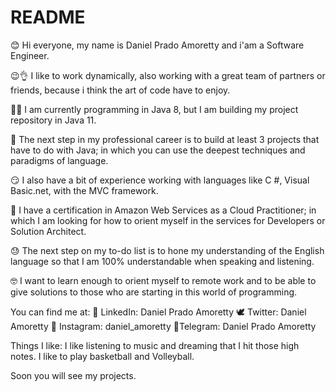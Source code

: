 # README
😊 Hi everyone, my name is Daniel Prado Amoretty and i'am a Software Engineer.

😉👌 I like to work dynamically, also working with a great team of partners or friends, because i think the art of code have to enjoy.

🐱‍👤 I am currently programming in Java 8, but I am building my project repository in Java 11.

🤔 The next step in my professional career is to build at least 3 projects 
that have to do with Java; in which you can use the deepest techniques and paradigms of language.

😏 I also have a bit of experience working with languages like C #, Visual Basic.net, with the MVC framework.

😬 I have a certification in Amazon Web Services as a Cloud Practitioner; 
in which I am looking for how to orient myself in the services for Developers or Solution Architect.

😓 The next step on my to-do list is to hone my understanding of the English language so that I am 100% understandable when speaking and listening.

🤓 I want to learn enough to orient myself to remote work and to be able to give solutions to those who are starting in this world of programming.

You can find me at:
🧐 LinkedIn: Daniel Prado Amoretty 
🕊  Twitter: Daniel Amoretty
📸 Instagram: daniel_amoretty
📠Telegram: Daniel Prado Amoretty


Things I like:
I like listening to music and dreaming that I hit those high notes.
I like to play basketball and Volleyball.

Soon you will see my projects.
